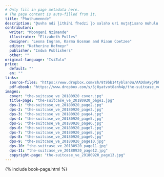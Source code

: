 ```yaml
---
# Only fill in page metadata here.
# The page content is auto-filled from it.
title: "Phuthumennde"
description: "Ḓuvha ndi ḽithihi fhedzi ḽo salaho uri muṱaṱisano muhulu wa u tshina u swike, Lwazi o tshuwa uri u ḓo ambara mini. Nga thuso ya vhomakhulu wawe, lutamo lwawe lu nga fhindulea…"
contributors:
  writer: "Mbongeni Nzimande"
  illustrator: "Elizabeth Pulles"
  designer: "Leona Ingram, Karma Bosman and Riaan Coetzee"
  editor: "Katherine Hofmeyr"
  publisher: "Indwa Publishers"
  other: ""
original-language: "IsiZulu"
price:
  default: ""
  en: ""
links:
  source-files: "https://www.dropbox.com/sh/8t9bb14tyblan0u/AADdoAygPbUQEAGNJoJtMElra?dl=0"
  pdf-ebook: "https://www.dropbox.com/s/5j0yatvot8anh4p/the-suitcase_ve_20180920.pdf?dl=0"
images:
  cover: "the-suitcase_ve_20180920_cover.jpg"
  title-page: "the-suitcase_ve_20180920_page1.jpg"
  dps-1: "the-suitcase_ve_20180920_page2.jpg"
  dps-2: "the-suitcase_ve_20180920_page3.jpg"
  dps-3: "the-suitcase_ve_20180920_page4.jpg"
  dps-4: "the-suitcase_ve_20180920_page5.jpg"
  dps-5: "the-suitcase_ve_20180920_page6.jpg"
  dps-6: "the-suitcase_ve_20180920_page7.jpg"
  dps-7: "the-suitcase_ve_20180920_page8.jpg"
  dps-8: "the-suitcase_ve_20180920_page9.jpg"
  dps-9: "the-suitcase_ve_20180920_page10.jpg"
  dps-10: "the-suitcase_ve_20180920_page11.jpg"
  dps-11: "the-suitcase_ve_20180920_page12.jpg"
  copyright-page: "the-suitcase_ve_20180920_page13.jpg"
---
```


{% include book-page.html %}

